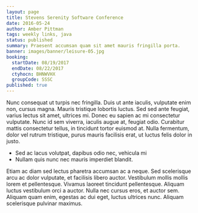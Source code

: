 ```yaml
---
layout: page
title: Stevens Serenity Software Conference
date: 2016-05-24
author: Amber Pittman
tags: weekly links, java
status: published
summary: Praesent accumsan quam sit amet mauris fringilla porta.
banner: images/banner/leisure-05.jpg
booking:
  startDate: 08/19/2017
  endDate: 08/22/2017
  ctyhocn: BHNWVHX
  groupCode: SSSC
published: true
---
```

Nunc consequat ut turpis nec fringilla. Duis ut ante iaculis, vulputate enim non, cursus magna. Mauris tristique lobortis luctus. Sed sed ante feugiat, varius lectus sit amet, ultrices mi. Donec eu sapien ac mi consectetur vulputate. Nunc id sem viverra, iaculis augue at, feugiat odio. Curabitur mattis consectetur tellus, in tincidunt tortor euismod at. Nulla fermentum, dolor vel rutrum tristique, purus mauris facilisis erat, ut luctus felis dolor in justo.

* Sed ac lacus volutpat, dapibus odio nec, vehicula mi
* Nullam quis nunc nec mauris imperdiet blandit.

Etiam ac diam sed lectus pharetra accumsan ac a neque. Sed scelerisque arcu ac dolor vulputate, et facilisis libero auctor. Vestibulum mollis mollis lorem et pellentesque. Vivamus laoreet tincidunt pellentesque. Aliquam luctus vestibulum orci a auctor. Nulla nec cursus eros, et auctor sem. Aliquam quam enim, egestas ac dui eget, luctus ultrices nunc. Aliquam scelerisque pulvinar maximus.
